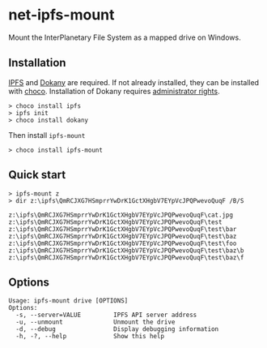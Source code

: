 # net-ipfs-mount

Mount the InterPlanetary File System as a mapped drive on Windows.

## Installation

[IPFS](https://ipfs.io/) and [Dokany](https://dokan-dev.github.io/) are required.  If not already installed, they can be installed with [choco](https://chocolatey.org/). 
Installation of Dokany requires [administrator rights](http://www.howtogeek.com/194041/how-to-open-the-command-prompt-as-administrator-in-windows-8.1/).

    > choco install ipfs
    > ipfs init
    > choco install dokany

Then install `ipfs-mount`

    > choco install ipfs-mount

## Quick start

    > ipfs-mount z 
    > dir z:\ipfs\QmRCJXG7HSmprrYwDrK1GctXHgbV7EYpVcJPQPwevoQuqF /B/S

````
z:\ipfs\QmRCJXG7HSmprrYwDrK1GctXHgbV7EYpVcJPQPwevoQuqF\cat.jpg
z:\ipfs\QmRCJXG7HSmprrYwDrK1GctXHgbV7EYpVcJPQPwevoQuqF\test
z:\ipfs\QmRCJXG7HSmprrYwDrK1GctXHgbV7EYpVcJPQPwevoQuqF\test\bar
z:\ipfs\QmRCJXG7HSmprrYwDrK1GctXHgbV7EYpVcJPQPwevoQuqF\test\baz
z:\ipfs\QmRCJXG7HSmprrYwDrK1GctXHgbV7EYpVcJPQPwevoQuqF\test\foo
z:\ipfs\QmRCJXG7HSmprrYwDrK1GctXHgbV7EYpVcJPQPwevoQuqF\test\baz\b
z:\ipfs\QmRCJXG7HSmprrYwDrK1GctXHgbV7EYpVcJPQPwevoQuqF\test\baz\f
````

## Options

````
Usage: ipfs-mount drive [OPTIONS]
Options:
  -s, --server=VALUE         IPFS API server address
  -u, --unmount              Unmount the drive
  -d, --debug                Display debugging information
  -h, -?, --help             Show this help
````
    


